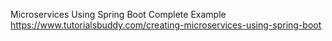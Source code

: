 Microservices Using Spring Boot Complete Example https://www.tutorialsbuddy.com/creating-microservices-using-spring-boot
